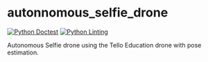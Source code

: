 # autonnomous_selfie_drone

[![Python Doctest](https://github.com/Baumwollboebele/autonnomous_selfie_drone/actions/workflows/python_doctest.yml/badge.svg)](https://github.com/Baumwollboebele/autonnomous_selfie_drone/actions/workflows/python_doctest.yml) [![Python Linting](https://github.com/Baumwollboebele/autonnomous_selfie_drone/actions/workflows/python_linting.yml/badge.svg)](https://github.com/Baumwollboebele/autonnomous_selfie_drone/actions/workflows/python_linting.yml)

Autonomous Selfie drone using the Tello Education drone with pose estimation.
